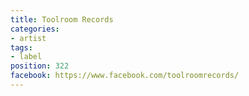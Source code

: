 ```yaml
---
title: Toolroom Records
categories:
- artist
tags:
- label
position: 322
facebook: https://www.facebook.com/toolroomrecords/
---
```


